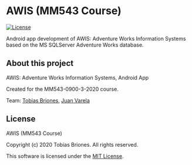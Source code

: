 # AWIS (MM543 Course)
[![License](https://img.shields.io/github/license/TobiasBriones-Team/course.mm543.awis)](https://github.com/TobiasBriones-Team/course.mm543.awis/blob/main/LICENSE)

Android app development of AWIS: Adventure Works Information Systems based on the MS SQLServer Adventure Works database.

## About this project
AWIS: Adventure Works Information Systems, Android App

Created for the MM543-0900-3-2020 course.

Team: [Tobias Briones](https://github.com/TobiasBriones), [Juan Varela](mailto:abbie.rubin969@gmail.com)

## License
AWIS (MM543 Course)

Copyright (c) 2020 Tobias Briones. All rights reserved.

This software is licensed under the [MIT License](https://github.com/TobiasBriones-Team/course.mm543.awis/blob/main/LICENSE).
